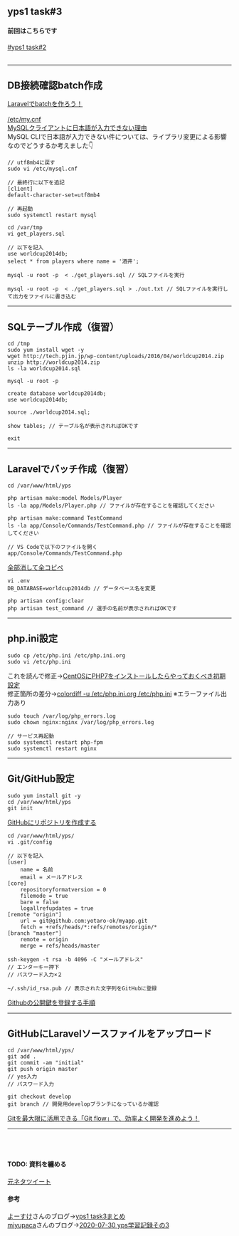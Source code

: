 ## yps1 task#3

#### 前回はこちらです
[#yps1 task#2](https://github.com/yotaro-ok/yps/blob/master/task_2.md)
<br>
<br>

***

## DB接続確認batch作成

[Laravelでbatchを作ろう！](https://twitter.com/yotaro__ok/status/1286722000291942400)
<br>
<br>
[/etc/my.cnf](https://github.com/yotaro-ok/yps/issues/3#issuecomment-663870888)
<br>
[MySQLクライアントに日本語が入力できない理由](https://developer.suzna.com/entry/2018/04/23/103928)
<br>
MySQL CLIで日本語が入力できない件については、ライブラリ変更による影響なのでどうするか考えました👇

```
// utf8mb4に戻す
sudo vi /etc/mysql.cnf

// 最終行に以下を追記
[client]
default-character-set=utf8mb4

// 再起動
sudo systemctl restart mysql
```

```
cd /var/tmp
vi get_players.sql

// 以下を記入
use worldcup2014db;
select * from players where name = '酒井';
```

```
mysql -u root -p  < ./get_players.sql // SQLファイルを実行
```
```
mysql -u root -p  < ./get_players.sql > ./out.txt // SQLファイルを実行して出力をファイルに書き込む
```

***

## SQLテーブル作成（復習）

```
cd /tmp
sudo yum install wget -y
wget http://tech.pjin.jp/wp-content/uploads/2016/04/worldcup2014.zip
unzip http://worldcup2014.zip
ls -la worldcup2014.sql
```

```
mysql -u root -p

create database worldcup2014db;
use worldcup2014db;

source ./worldcup2014.sql;

show tables; // テーブル名が表示されればOKです

exit
```

***

## Laravelでバッチ作成（復習）

```
cd /var/www/html/yps

php artisan make:model Models/Player
ls -la app/Models/Player.php // ファイルが存在することを確認してください

php artisan make:command TestCommand
ls -la app/Console/Commands/TestCommand.php // ファイルが存在することを確認してください
```

```
// VS Codeで以下のファイルを開く
app/Console/Commands/TestCommand.php
```

[全部消して全コピペ](https://github.com/yotaro-ok/yps/issues/3#issuecomment-663672640)

```
vi .env
DB_DATABASE=worldcup2014db // データベース名を変更
```

```
php artisan config:clear
php artisan test_command // 選手の名前が表示されればOKです
```

***

## php.ini設定

```
sudo cp /etc/php.ini /etc/php.ini.org
sudo vi /etc/php.ini
```

これを読んで修正→[CentOSにPHP7をインストールしたらやっておくべき初期設定](https://affiwork.net/php-settings/)
<br>
修正箇所の差分→[colordiff -u /etc/php.ini.org /etc/php.ini](https://github.com/yotaro-ok/yps/issues/5#issuecomment-667203978)
※エラーファイル出力あり

```
sudo touch /var/log/php_errors.log
sudo chown nginx:nginx /var/log/php_errors.log

// サービス再起動
sudo systemctl restart php-fpm
sudo systemctl restart nginx
```

***

## Git/GitHub設定

```
sudo yum install git -y
cd /var/www/html/yps
git init
```

[GitHubにリポジトリを作成する](https://docs.github.com/ja/github/getting-started-with-github/create-a-repo)

```
cd /var/www/html/yps/
vi .git/config

// 以下を記入
[user]
    name = 名前
    email = メールアドレス
[core]
    repositoryformatversion = 0
    filemode = true
    bare = false
    logallrefupdates = true
[remote "origin"]
    url = git@github.com:yotaro-ok/myapp.git
    fetch = +refs/heads/*:refs/remotes/origin/*
[branch "master"]
    remote = origin
    merge = refs/heads/master
```

```
ssh-keygen -t rsa -b 4096 -C "メールアドレス"
// エンターキー押下
// パスワード入力×２
```

```
~/.ssh/id_rsa.pub // 表示された文字列をGitHubに登録
```

[Githubの公開鍵を登録する手順](https://qiita.com/tnatsume00/items/e147662368d02e6416d2)

***

## GitHubにLaravelソースファイルをアップロード

```
cd /var/www/html/yps/
git add .
git commit -am "initial"
git push origin master
// yes入力
// パスワード入力
```

```
git checkout develop
git branch // 開発用developブランチになっているか確認
```

[Gitを最大限に活用できる「Git flow」で、効率よく開発を進めよう！](https://liginc.co.jp/248864)

***

<br>
<br>

#### TODO: 資料を纏める

[元ネタツイート](https://twitter.com/yotaro__ok/status/1289185995875745794)
<br>
#### 参考

[よーすけ](https://twitter.com/yosuke_89)さんのブログ→[yps1 task3まとめ](https://yousuke.hatenadiary.com/entry/2020/08/01/000820)
<br>
[miyupaca](https://twitter.com/miyupacaaa)さんのブログ→[2020-07-30 yps学習記録その3](https://paca-gatsby.netlify.app/2020-07-30/)
